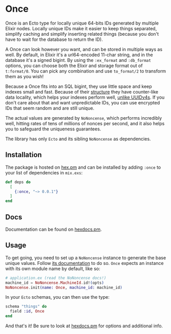 # Once

Once is an Ecto type for locally unique 64-bits IDs generated by multiple Elixir nodes. Locally unique IDs make it easier to keep things separated, simplify caching and simplify inserting related things (because you don't have to wait for the database to return the ID).

A Once can look however you want, and can be stored in multiple ways as well. By default, in Elixir it's a url64-encoded 11-char string, and in the database it's a signed bigint. By using the `:ex_format` and `:db_format` options, you can choose both the Elixir and storage format out of `t:format/0`. You can pick any combination and use `to_format/2` to transform them as you wish!

Because a Once fits into an SQL bigint, they use little space and keep indexes small and fast. Because of their [structure](https://hexdocs.pm/no_noncense/NoNoncense.html#module-how-it-works) they have counter-like data locality, which helps your indexes perform well, [unlike UUIDv4s](https://www.cybertec-postgresql.com/en/unexpected-downsides-of-uuid-keys-in-postgresql/). If you don't care about that and want unpredictable IDs, you can use encrypted IDs that seem random and are still unique.

The actual values are generated by `NoNoncense`, which performs incredibly well, hitting rates of tens of millions of nonces per second, and it also helps you to safeguard the uniqueness guarantees.

The library has only `Ecto` and its sibling `NoNoncense` as dependencies.

## Installation

The package is hosted on [hex.pm](https://hex.pm/packages/once) and can be installed by adding `:once` to your list of dependencies in `mix.exs`:

```elixir
def deps do
  [
    {:once, "~> 0.0.1"}
  ]
end
```

## Docs

Documentation can be found on [hexdocs.pm](https://hexdocs.pm/once/).

## Usage

To get going, you need to set up a `NoNoncense` instance to generate the base unique values. Follow [its documentation](https://hexdocs.pm/no_noncense) to do so. `Once` expects an instance with its own module name by default, like so:

```elixir
# application.ex (read the NoNoncense docs!)
machine_id = NoNoncense.MachineId.id!(opts)
NoNoncense.init(name: Once, machine_id: machine_id)
```

In your `Ecto` schemas, you can then use the type:

```elixir
schema "things" do
  field :id, Once
end
```

And that's it! Be sure to look at [hexdocs.pm](https://hexdocs.pm/once/) for options and additional info.
